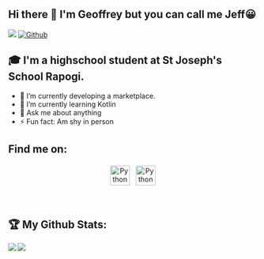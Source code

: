## Hi there 👋 I'm Geoffrey but you can call me Jeff😀
![](https://visitor-badge.laobi.icu/badge?page_id=Jeffx-ai.Jeffx-ai) [![Github](https://img.shields.io/github/followers/Jeffx-ai?label=Followers&logo=Github)](https://github.com/Jeffx-ai)




## 🎓 I'm a highschool student at St Joseph's School Rapogi.

- 🔭 I’m currently developing a marketplace.
- 🌱 I’m currently learning Kotlin
- 💬 Ask me about anything
- ⚡ Fun fact: Am shy in person

## Find me on:

<p align="center">
 <a href="https://twitter.com/SirGeoffrey_?s=09"> <img src="https://cdn.jsdelivr.net/npm/simple-icons@v3/icons/twitter.svg" alt="Python" height="40" style="vertical-align:top; margin:4px"></a>
 <a href="https://www.linkedin.com/in/geoffrey-owuor-5a0a39233"> <img src="https://cdn.jsdelivr.net/npm/simple-icons@v3/icons/linkedin.svg" alt="Python" height="40" style="vertical-align:top; margin:4px"></a> 

</p>

<br />

## :trophy: My Github Stats:

<!--
![GitHub stats](https://readme-stats-cfgj2cxdy.vercel.app/api?username=Jeffx-ai&count_private=true&show_icons=true&theme=tokyonight)
![Top Langs](https://readme-stats-cfgj2cxdy.vercel.app/api/top-langs/?username=Jeffx-ai&hide=php&theme=tokyonight)
-->
<div>
<a href="https://github-readme-stats.vercel.app/api?username=Jeffx-ai&theme=tokyonight">
  <img  align="left" src="https://github-readme-stats.vercel.app/api?username=Jeffx-ai&count_private=true&show_icons=true&theme=tokyonight" />
</a>
<a href="https://github-readme-stats.vercel.app/api/top-langs/?username=Jeffx-ai&hide=php&theme=tokyonight">
  <img align="left" src="https://github-readme-stats.vercel.app/api/top-langs/?username=Jeffx-ai&hide=php&theme=tokyonight" />
</a>
</div>



